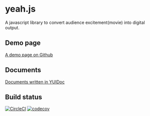 # yeah.js
A javascript library to convert audience excitement(movie) into digital output.

## Demo page
[A demo page on Github](https://naosk8.github.io/yeah.js "A demo page on Github")
  
  
## Documents
[Documents written in YUIDoc](https://naosk8.github.io/yeah.js/docs/ "Documents written in YUIDoc")
  
  
## Build status
[![CircleCI](https://circleci.com/gh/naosk8/yeah.js/tree/master.svg?style=shield)](https://circleci.com/gh/naosk8/yeah.js/tree/master)
[![codecov](https://codecov.io/gh/naosk8/yeah.js/branch/master/graph/badge.svg)](https://codecov.io/gh/naosk8/yeah.js)

